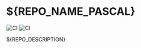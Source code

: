 # ${REPO_NAME_PASCAL}

![CI](https://concourse.shrukanslab.xyz/api/v1/teams/sl-devs/pipelines/${REPO_NAME_KEBAB}/badge)
![CI](https://concourse.shrukanslab.xyz/api/v1/teams/sl-devs/pipelines/cpp-template/badge)

${REPO_DESCRIPTION}